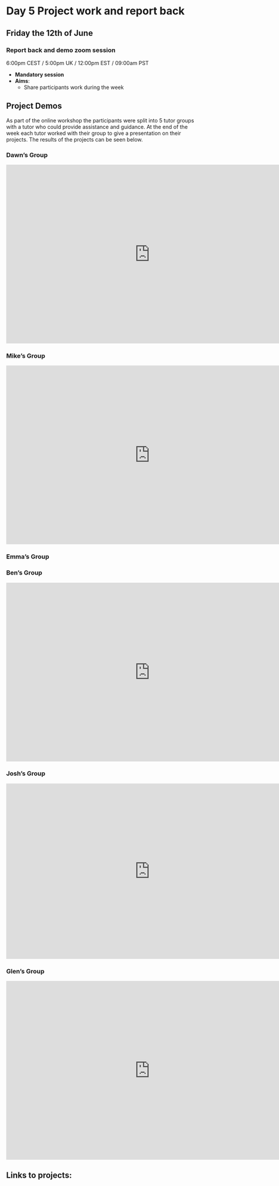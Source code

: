 # Day 5 Project work and report back 
## Friday the 12th of June

### Report back and demo zoom session 
6:00pm CEST / 5:00pm UK / 12:00pm EST / 09:00am PST 
  - **Mandatory session**
  - **Aims**: 
    - Share participants work during the week

## Project Demos
As part of the online workshop the participants were split into 5 tutor groups with a tutor who could provide assistance and guidance. At the end of the week each tutor worked with their group to give a presentation on their projects. The results of the projects can be seen below. 

### Dawn’s Group

<iframe src="https://docs.google.com/presentation/d/e/2PACX-1vQutMBhL5irg3cw6PQipfO1R4MdXZV4UN_C36Rjh5le4X8YNLHAjf02LU9VypLKitCkL58PDVy42ky3/embed?start=false&loop=false&delayms=3000" frameborder="0" width="770" height="479" allowfullscreen="true" mozallowfullscreen="true" webkitallowfullscreen="true"></iframe>

### Mike’s Group

<iframe src="https://docs.google.com/presentation/d/e/2PACX-1vSNjUbdCfNaE-C4vrvrQTacyOcJqJ3_KIMUhChwyuTD_fOFXlASwwqw8G0K0HobA304-8neBA2F2uvO/embed?start=false&loop=false&delayms=3000" frameborder="0" width="770" height="479" allowfullscreen="true" mozallowfullscreen="true" webkitallowfullscreen="true"></iframe>

### Emma’s Group

### Ben’s Group

<iframe src="https://docs.google.com/presentation/d/e/2PACX-1vQfNIjLatqMokL_pdhwQPcXqJl0sxwUxAh-Jgt_dSo7mCeEuDVd0kN3dL0Tp5jq4ZJdwvJmJ6FyhidY/embed?start=false&loop=false&delayms=3000" frameborder="0" width="770" height="479" allowfullscreen="true" mozallowfullscreen="true" webkitallowfullscreen="true"></iframe>

### Josh’s Group

<iframe src="https://docs.google.com/presentation/d/e/2PACX-1vRue73VNoUwftNmwbCb2dmqxS9d0BRmyBQFAkJFuGBu0zMgFU7yL1l4Rg7duJzme6zHaud_F6GugpdG/embed?start=false&loop=false&delayms=3000" frameborder="0" width="770" height="470" allowfullscreen="true" mozallowfullscreen="true" webkitallowfullscreen="true"></iframe>

### Glen’s Group

<iframe src="https://docs.google.com/presentation/d/e/2PACX-1vSlErxqVMnht6XqEM2MkzIV2JKa2sQaYICux1uVoe4453ruetNSL0FaFFZDHCdnKdTsjJm7gd1sYsYO/embed?start=false&loop=false&delayms=3000" frameborder="0" width="770" height="479" allowfullscreen="true" mozallowfullscreen="true" webkitallowfullscreen="true"></iframe>

## Links to projects:


